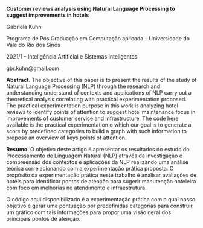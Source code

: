 **Customer reviews analysis using Natural Language Processing to suggest improvements in hotels**

Gabriela Kuhn

Programa de Pós Graduação em Computação aplicada – Universidade do Vale do Rio dos Sinos

2021/1 - Inteligência Artificial e Sistemas Inteligentes

gbr.kuhn@gmail.com

**Abstract**. The objective of this paper is to present the results of the study of Natural Language Processing (NLP) through the research and understanding
understand of contexts and applications of NLP carry out a theoretical analysis correlating with practical experimentation proposed. The practical experimentation purpose in this work is analyzing hotel reviews to identify points of attention to suggest hotel maintenance focus in improvements of customer service and infrastructure. 
The code here available is the practical experimentation o which our goal is to generate a score by predefined categories to build a graph with such information to propose an overview of keys points of attention.

**Resumo**. O objetivo deste artigo é apresentar os resultados do estudo do Processamento de Linguagem Natural (NLP) através da investigação e compreensão dos contextos e aplicações da NLP realizando uma análise teórica correlacionando com a experimentação prática proposta.
O propósito da experimentação prática neste trabalho é analisar avaliações de hotéis para identificar pontos de atenção para sugerir manutenção hoteleira com foco em melhorias no atendimento e infraestrutura. 

O código aqui disponibilizado é a experimentação prática com o qual nosso objetivo é gerar uma pontuação por predefinidas categorias para construir um gráfico com tais informações para propor uma visão geral dos principais pontos de atenção.
